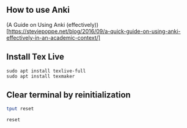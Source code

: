 How to use Anki
-----
(A Guide on Using Anki (effectively))[https://steviepoppe.net/blog/2016/09/a-quick-guide-on-using-anki-effectively-in-an-academic-context/]

Install Tex Live
-------
```
sudo apt install texlive-full
sudo apt install texmaker
```

Clear terminal by reinitialization
-----
```bash
tput reset
```
```bash
reset
```

